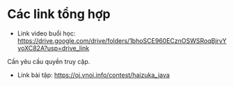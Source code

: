 # Các link tổng hợp

- Link video buổi học: https://drive.google.com/drive/folders/1bhoSCE960ECznOSWSRoqBjrvYyoXC82A?usp=drive_link

Cần yêu cầu quyền truy cập.

- Link bài tập: https://oj.vnoi.info/contest/haizuka_java